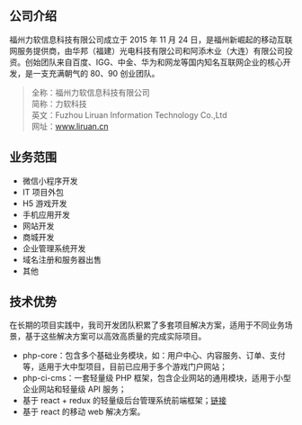 ## 公司介绍
福州力软信息科技有限公司成立于 2015 年 11 月 24 日，是福州新崛起的移动互联网服务提供商，由华邦（福建）光电科技有限公司和阿添木业（大连）有限公司投资。创始团队来自百度、IGG、中金、华为和网龙等国内知名互联网企业的核心开发，是一支充满朝气的 80、90 创业团队。  

> 全称：福州力软信息科技有限公司  
简称：力软科技  
英文：Fuzhou Liruan Information Technology Co.,Ltd  
网址：www.liruan.cn  

## 业务范围
- 微信小程序开发
- IT 项目外包
- H5 游戏开发
- 手机应用开发
- 网站开发
- 商城开发
- 企业管理系统开发
- 域名注册和服务器出售
- 其他

## 技术优势
在长期的项目实践中，我司开发团队积累了多套项目解决方案，适用于不同业务场景，基于这些解决方案可以高效高质量的完成实际项目。
- php-core：包含多个基础业务模块，如：用户中心、内容服务、订单、支付等，适用于大中型项目，目前已应用于多个游戏门户网站；
- php-ci-cms：一套轻量级 PHP 框架，包含企业网站的通用模块，适用于小型企业网站和轻量级 API 服务；
- 基于 react + redux 的轻量级后台管理系统前端框架；[链接](http://baidu.com)
- 基于 react 的移动 web 解决方案。
